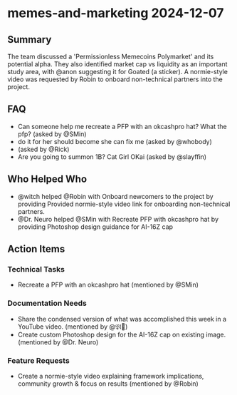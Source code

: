 # memes-and-marketing 2024-12-07

## Summary
The team discussed a 'Permissionless Memecoins Polymarket' and its potential alpha. They also identified market cap vs liquidity as an important study area, with @anon suggesting it for Goated (a sticker). A normie-style video was requested by Robin to onboard non-technical partners into the project.

## FAQ
- Can someone help me recreate a PFP with an okcashpro hat?
What the pfp? (asked by @SMin)
- do it for her should become she can fix me (asked by @whobody)
-  (asked by @Rick)
- Are you going to summon 1B?
Cat Girl OKai (asked by @slayffin)

## Who Helped Who
- @witch helped @Robin with Onboard newcomers to the project by providing Provided normie-style video link for onboarding non-technical partners.
- @Dr. Neuro helped @SMin with Recreate PFP with okcashpro hat by providing Photoshop design guidance for AI-16Z cap

## Action Items

### Technical Tasks
- Recreate a PFP with an okcashpro hat (mentioned by @SMin)

### Documentation Needs
- Share the condensed version of what was accomplished this week in a YouTube video. (mentioned by @𝔓𝔩𰬀)
- Create custom Photoshop design for the AI-16Z cap on existing image. (mentioned by @Dr. Neuro)

### Feature Requests
- Create a normie-style video explaining framework implications, community growth & focus on results (mentioned by @Robin)